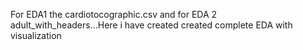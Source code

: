 For EDA1 the cardiotocographic.csv and for EDA 2 adult_with_headers...Here i have created created complete EDA with  visualization

